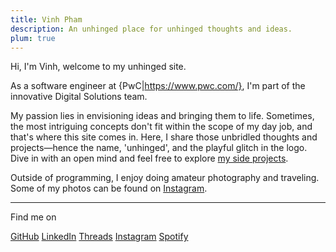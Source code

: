 ```yaml
---
title: Vinh Pham
description: An unhinged place for unhinged thoughts and ideas.
plum: true
---
```


Hi, I'm Vinh, welcome to my unhinged site.

As a software engineer at {PwC|https://www.pwc.com/}, I'm part of the innovative Digital Solutions team.

My passion lies in envisioning ideas and bringing them to life. Sometimes, the most intriguing concepts don't fit within the scope of my day job, and that's where this site comes in. Here, I share those unbridled thoughts and projects—hence the name, 'unhinged', and the playful glitch in the logo. Dive in with an open mind and feel free to explore [my side projects](/projects).

Outside of programming, I enjoy doing amateur photography and traveling. Some of my photos can be found on [Instagram](https://www.instagram.com/vinh.phm).

<div flex-auto />

---

Find me on

<p flex="~ gap-3 wrap" class="mt--2! fw-inherit">
  <a href="https://github.com/vinhphm" target="_blank"><span op75 i-simple-icons-github /> GitHub</a>
  <a href="https://www.linkedin.com/in/vinhphm/" target="_blank"><span op75 i-simple-icons-linkedin /> LinkedIn</a>
  <a href="https://www.threads.net/@vinh.phm" target="_blank"><span op75 i-simple-icons-threads /> Threads</a>
  <a href="https://www.instagram.com/vinh.phm" target="_blank"><span op75 i-simple-icons-instagram /> Instagram</a>
  <a href="https://open.spotify.com/user/ozy5u927y3y4xj2lss3sh26j4?si=1567653669df4908" target="_blank"><span op75 i-simple-icons-spotify /> Spotify</a>
</p>
